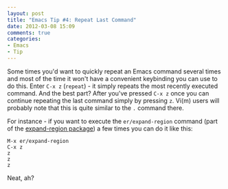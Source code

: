 ```yaml
---
layout: post
title: "Emacs Tip #4: Repeat Last Command"
date: 2012-03-08 15:09
comments: true
categories:
- Emacs
- Tip
---
```


Some times you'd want to quickly repeat an Emacs command several times and
most of the time it won't have a convenient keybinding you can use to
do this. Enter `C-x z` (`repeat`) - it simply repeats the most
recently executed command. And the best part? After you've pressed
`C-x z` once you can continue repeating the last command simply by
pressing `z`. Vi(m) users will probably note that this is quite similar
to the `.` command there.

For instance - if you want to execute the `er/expand-region` command
(part of the
[expand-region package](https://github.com/magnars/expand-region.el))
a few times you can do it like this:

```
M-x er/expand-region
C-x z
z
z
z
```

Neat, ah?

